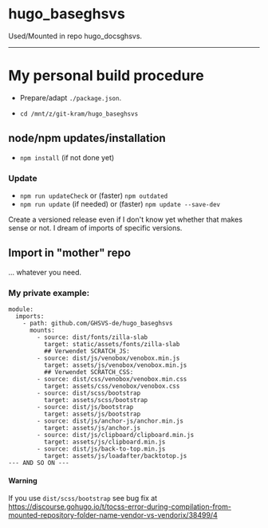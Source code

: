 # hugo_baseghsvs

Used/Mounted in repo hugo_docsghsvs.

---

# My personal build procedure
- Prepare/adapt `./package.json`.

- `cd /mnt/z/git-kram/hugo_baseghsvs`

## node/npm updates/installation
- `npm install` (if not done yet)
### Update
- `npm run updateCheck` or (faster) `npm outdated`
- `npm run update` (if needed) or (faster) `npm update --save-dev`

Create a versioned release even if I don't know yet whether that makes sense or not. I dream of imports of specific versions.

## Import in "mother" repo
...  whatever you need.

### My private example:
```
module:
  imports:
    - path: github.com/GHSVS-de/hugo_baseghsvs
      mounts:
        - source: dist/fonts/zilla-slab
          target: static/assets/fonts/zilla-slab
          ## Verwendet SCRATCH_JS:
        - source: dist/js/venobox/venobox.min.js
          target: assets/js/venobox/venobox.min.js
          ## Verwendet SCRATCH_CSS:
        - source: dist/css/venobox/venobox.min.css
          target: assets/css/venobox/venobox.css
        - source: dist/scss/bootstrap
          target: assets/scss/bootstrap
        - source: dist/js/bootstrap
          target: assets/js/bootstrap
        - source: dist/js/anchor-js/anchor.min.js
          target: assets/js/anchor.js
        - source: dist/js/clipboard/clipboard.min.js
          target: assets/js/clipboard.min.js
        - source: dist/js/back-to-top.min.js
          target: assets/js/loadafter/backtotop.js
--- AND SO ON ---
```

#### Warning
If you use `dist/scss/bootstrap` see bug fix at https://discourse.gohugo.io/t/tocss-error-during-compilation-from-mounted-repository-folder-name-vendor-vs-vendorix/38499/4
